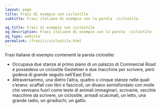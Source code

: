 ```yaml
---
layout: page
title: Frasi di esempio con ciclostile 
subtitle: Frasi italiane di esempio con la parola  ciclostile

og_title: Frasi di esempio con ciclostile 
og_description: Frasi italiane di esempio con la parola  ciclostile
og_type: website
permalink: /frasi/c/ciclostile.html
---
```


Frasi italiane di esempio contenenti la parola ciclostile:


- Occupava due stanze al primo piano di un palazzo di Commercial Road e possedeva un ciclostile Gestetner e due macchine per scrivere, però godeva di grande seguito nell’East End.
- Attraversammo, una dietro l’altra, quattro o cinque stanze nelle quali c’erano: scaffali con libri e fascicoli, un divano semisfondato con molle che venivano fuori come teste di animali immaginari, scrivanie, vecchie macchine da scrivere, un ciclostile, armadi scalcinati, un letto, una grande radio, un giradischi, un gatto.

